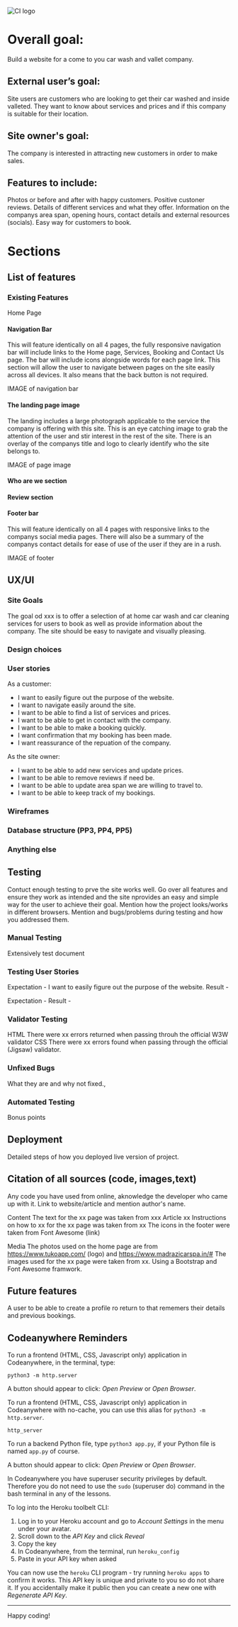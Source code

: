 ![CI logo](https://codeinstitute.s3.amazonaws.com/fullstack/ci_logo_small.png)

# Overall goal: 
Build a website for a come to you car wash and vallet company.

## External user’s goal: 
Site users are customers who are looking to get their car washed and inside valleted. They want to know about services and prices and if this company is suitable for their location.

## Site owner's goal: 
The company is interested in attracting new customers in order to make sales.

## Features to include: 
Photos or before and after with happy customers. Positive custoner reviews. Details of different services and what they offer. Information on the companys area span, opening hours, contact details and external resources (socials). Easy way for customers to book.

# Sections
## List of features
### Existing Features
Home Page
#### Navigation Bar
This will feature identically on all 4 pages, the fully responsive navigation bar will include links to the Home page, Services, Booking and Contact Us page. The bar will include icons alongside words for each page link.
This section will allow the user to navigate between pages on the site easily across all devices. It also means that the back button is not required.

IMAGE of navigation bar

#### The landing page image
The landing includes a large photograph applicable to the service the company is offering with this site. This is an eye catching image to grab the attention of the user and stir interest in the rest of the site. 
There is an overlay of the companys title and logo to clearly identify who the site belongs to.

IMAGE of page image

#### Who are we section

#### Review section

#### Footer bar
This will feature identically on all 4 pages with responsive links to the companys social media pages. There will also be a summary of the companys contact details for ease of use of the user if they are in a rush. 

IMAGE of footer

## UX/UI
### Site Goals 
The goal od xxx is to offer a selection of at home car wash and car cleaning services for users to book as well as provide information about the company. The site should be easy to navigate and visually pleasing. 
### Design choices
### User stories
As a customer:
* I want to easily figure out the purpose of the website.
* I want to navigate easily around the site.
* I want to be able to find a list of services and prices.
* I want to be able to get in contact with the company.
* I want to be able to make a booking quickly.
* I want confirmation that my booking has been made.
* I want reassurance of the repuation of the company.

As the site owner:
* I want to be able to add new services and update prices.
* I want to be able to remove reviews if need be.
* I want to be able to update area span we are willing to travel to.
* I want to be able to keep track of my bookings.

### Wireframes
### Database structure (PP3, PP4, PP5)
### Anything else

## Testing
Contuct enough testing to prve the site works well. Go over all features and ensure they work as intended and the site nprovides an easy and simple way for the user to achieve their goal.
Mention how the project looks/works in different browsers.
Mention and bugs/problems during testing and how you addressed them.
### Manual Testing
Extensively test document
### Testing User Stories
Expectation - I want to easily figure out the purpose of the website.
Result - 

Expectation - 
Result - 

### Validator Testing
HTML
There were xx errors returned when passing throuh the official W3W validator
CSS
There were xx errors found when passing through the official (Jigsaw) validator.

### Unfixed Bugs
What they are and why not fixed.,

### Automated Testing
Bonus points

## Deployment
Detailed steps of how you deployed live version of project.

## Citation of all sources (code, images,text)
Any code you have used from online, aknowledge the developer  who came up with it. Link to website/article and mention author's name.

Content
The text for the xx page was taken from xxx Article xx
Instructions on how to xx for the xx page was taken from xx
The icons in the footer were taken from Font Awesome (link)

Media
The photos used on the home page are from https://www.tukoapp.com/ (logo) and https://www.madrazicarspa.in/#
The images used for the xx page were taken from xx.
Using a Bootstrap and Font Awesome framwork.

## Future features
A user to be able to create a profile ro return to that rememers their details and previous bookings.



## Codeanywhere Reminders

To run a frontend (HTML, CSS, Javascript only) application in Codeanywhere, in the terminal, type:

`python3 -m http.server`

A button should appear to click: _Open Preview_ or _Open Browser_.

To run a frontend (HTML, CSS, Javascript only) application in Codeanywhere with no-cache, you can use this alias for `python3 -m http.server`.

`http_server`

To run a backend Python file, type `python3 app.py`, if your Python file is named `app.py` of course.

A button should appear to click: _Open Preview_ or _Open Browser_.

In Codeanywhere you have superuser security privileges by default. Therefore you do not need to use the `sudo` (superuser do) command in the bash terminal in any of the lessons.

To log into the Heroku toolbelt CLI:

1. Log in to your Heroku account and go to _Account Settings_ in the menu under your avatar.
2. Scroll down to the _API Key_ and click _Reveal_
3. Copy the key
4. In Codeanywhere, from the terminal, run `heroku_config`
5. Paste in your API key when asked

You can now use the `heroku` CLI program - try running `heroku apps` to confirm it works. This API key is unique and private to you so do not share it. If you accidentally make it public then you can create a new one with _Regenerate API Key_.

---

Happy coding!

